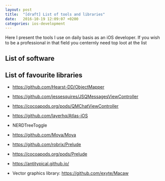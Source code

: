```yaml
---
layout: post
title:  "[draft] List of tools and libraries"
date:   2016-10-19 12:09:07 +0200
categories: ios-development
---
```


Here I present the tools I use on daily basis as an iOS developer. If you wish to be a professional in that field you centernly need top loot at the list

## List of software

## List of favourite libraries 


* https://github.com/Hearst-DD/ObjectMapper
* https://github.com/jessesquires/JSQMessagesViewController
* https://cocoapods.org/pods/QMChatViewController
* https://github.com/layerhq/Atlas-iOS
* NERDTreeToggle
* https://github.com/Moya/Moya
* https://github.com/robrix/Prelude
* https://cocoapods.org/pods/Prelude
* https://antitypical.github.io/

* Vector graphics library: https://github.com/exyte/Macaw
